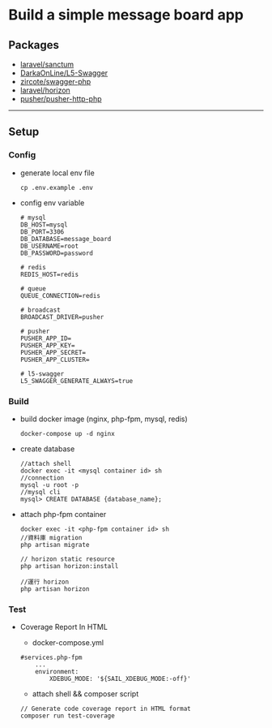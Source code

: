 # Build a simple message board app
## Packages
- [laravel/sanctum](https://github.com/laravel/sanctum)
- [DarkaOnLine/L5-Swagger](https://github.com/DarkaOnLine/L5-Swagger)
- [zircote/swagger-php](https://github.com/zircote/swagger-php)
- [laravel/horizon](https://github.com/laravel/horizon)
- [pusher/pusher-http-php](https://github.com/pusher/pusher-http-php)

---
## Setup
### Config
- generate local env file
    ```=bash
    cp .env.example .env
    ```

- config env variable
    ```=env
    # mysql
    DB_HOST=mysql
    DB_PORT=3306
    DB_DATABASE=message_board
    DB_USERNAME=root
    DB_PASSWORD=password

    # redis
    REDIS_HOST=redis

    # queue
    QUEUE_CONNECTION=redis

    # broadcast
    BROADCAST_DRIVER=pusher

    # pusher
    PUSHER_APP_ID=
    PUSHER_APP_KEY=
    PUSHER_APP_SECRET=
    PUSHER_APP_CLUSTER=

    # l5-swagger
    L5_SWAGGER_GENERATE_ALWAYS=true
    ```

### Build
- build docker image (nginx, php-fpm, mysql, redis)
    ```=bash
    docker-compose up -d nginx
    ```

- create database
    ```=bash
    //attach shell
    docker exec -it <mysql container id> sh
    //connection
    mysql -u root -p
    //mysql cli
    mysql> CREATE DATABASE {database_name};
    ```
- attach php-fpm container
    ```=bash
    docker exec -it <php-fpm container id> sh
    //資料庫 migration
    php artisan migrate

    // horizon static resource
    php artisan horizon:install

    //運行 horizon
    php artisan horizon
    ```

### Test
- Coverage Report In HTML
    - docker-compose.yml
    ```=yml
    #services.php-fpm
        ...
        environment:
            XDEBUG_MODE: '${SAIL_XDEBUG_MODE:-off}'
    ```

    - attach shell && composer script
    ```=zh
    // Generate code coverage report in HTML format
    composer run test-coverage
    ```

